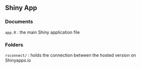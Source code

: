 ## Shiny App 

### Documents

`app.R` : the main Shiny application file 

### Folders

`rsconnect/` : holds the connection between the hosted version on Shinyapps.io




